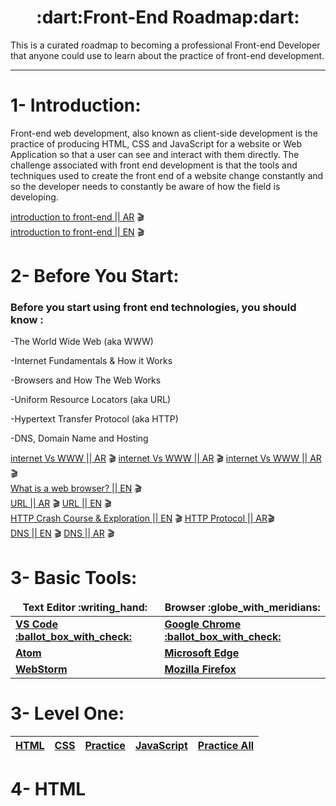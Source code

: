 <h1 align="center">:dart:Front-End Roadmap:dart:</h1>
This is a curated roadmap to becoming a professional Front-end Developer that anyone could use to learn about the practice of front-end development.

---

# 1- Introduction:
Front-end web development, also known as client-side development is the practice of producing HTML, CSS and JavaScript for a website or Web Application so that a user can see and interact with them directly. The challenge associated with front end development is that the tools and techniques used to create the front end of a website change constantly and so the developer needs to constantly be aware of how the field is developing.

[introduction to front-end || AR](https://www.youtube.com/watch?v=1s-WLmproNM) 🎬
<br>
[introduction to front-end || EN](https://www.youtube.com/watch?v=6meCVoEo18o) 🎬

# 2- Before You Start: 
### Before you start using front end technologies, you should know :

<p>-The World Wide Web (aka WWW)</p>
<p>-Internet Fundamentals & How it Works</p>
<p>-Browsers and How The Web Works</p>
<p>-Uniform Resource Locators (aka URL)</p>
<p>-Hypertext Transfer Protocol (aka HTTP)</p>
<p>-DNS, Domain Name and Hosting</p>

[internet Vs WWW || AR](https://www.youtube.com/watch?v=3N8vu5DdLbE) 🎬 [internet Vs WWW || AR](https://www.youtube.com/watch?v=TnMNDQHB33Q) 🎬 [internet Vs WWW || AR](https://www.youtube.com/watch?v=99yxGabo-XE&t=1s) 🎬
<br>
[What is a web browser? || EN](https://www.youtube.com/watch?v=QzohDuGk4mM) 🎬
<br>
[URL || AR](https://www.youtube.com/watch?v=ydqxpeJfcao) 🎬 [URL || EN](https://www.youtube.com/watch?v=5Jr-_Za5yQM) 🎬
<br>
[HTTP Crash Course & Exploration || EN](https://www.youtube.com/watch?v=iYM2zFP3Zn0) 🎬 [HTTP Protocol || AR](https://www.youtube.com/watch?v=CtPWdpi4g6U)🎬
<br>
[DNS || EN](https://www.youtube.com/watch?v=mpQZVYPuDGU) 🎬 [DNS || AR](https://www.youtube.com/watch?v=9Xz7_MxVYCU) 🎬

# 3- Basic Tools:

<table align="center">
    <thead align="center">
      <tr border: none;>
        <td><b>Text Editor :writing_hand:</b></td>
        <td><b>Browser :globe_with_meridians:</b></td>
      </tr>
    </thead>
    <tbody>
      <tr>
        <td><a href="https://code.visualstudio.com/" target="_blank"><b>VS Code :ballot_box_with_check:</b></a></td>
        <td><a href="https://www.google.com/chrome/" target="_blank"><b>Google Chrome :ballot_box_with_check:</b></a></td
      </tr>
      <tr>
        <td><a href="https://atom.io/" target="_blank"><b>Atom</b></a></td>
        <td><a href="https://www.microsoft.com/en-us/edge" target="_blank"><b>Microsoft Edge</b></a></td>
      </tr>
      <tr>
        <td><a href="https://www.jetbrains.com/webstorm/" target="_blank"><b>WebStorm</b></a></td>
        <td><a href="https://www.mozilla.org/en-US/firefox/new/" target="_blank"><b>Mozilla Firefox</b></a></td>
      </tr>
    </tbody>
  </table>
  
  
# 3- Level One:
<table>
  <thead>
    <th><a href="# 4- HTML">HTML</a></th>
    <th><a href="#CSS">CSS</a></th>
    <th><a href="#Practice">Practice</a></th>
      <th><a href="#Practice">JavaScript</a></th>
      <th><a href="#Practice">Practice All</a></th>
    </thead>
  </table>


# 4- HTML
